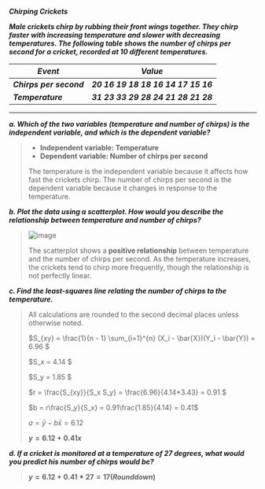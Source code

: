 ***Chirping Crickets***

***Male crickets chirp by rubbing their front wings together. They chirp faster with increasing temperature and slower with decreasing temperatures. The following table shows the number of chirps per second for a cricket, recorded at 10 different temperatures.***

|    ***Event***        |          ***Value***                | 
|-----------------------|-------------------------------------|
|***Chirps per second***| ***20 16 19 18 18 16 14 17 15 16*** |
|***Temperature***      | ***31 23 33 29 28 24 21 28 21 28*** |
***

***a. Which of the two variables (temperature and number of chirps) is the independent variable, and which is the dependent variable?***

>- **Independent variable: Temperature**
>- **Dependent variable: Number of chirps per second**
>  
>The temperature is the independent variable because it affects how fast the crickets chirp. The number of chirps per second is the dependent variable because it changes in response to the temperature.

***b. Plot the data using a scatterplot. How would you describe the relationship between temperature and number of chirps?***

>![image](https://github.com/user-attachments/assets/9b5034fb-6aa8-4c7f-a79a-7b90a4fe1bdb)
>
>The scatterplot shows a **positive relationship** between temperature and the number of chirps per second. As the temperature increases, the crickets tend to chirp more frequently, though the relationship is not perfectly linear.

***c. Find the least-squares line relating the number of chirps to the temperature.***

>All calculations are rounded to the second decimal places unless otherwise noted.
>
>$S_{xy} = \frac{1}{n - 1} \sum_{i=1}^{n} (X_i - \bar{X})(Y_i - \bar{Y}) = 6.96 $
>
>$S_x = 4.14 $
>
>$S_y = 1.85 $
>
>$r = \frac{S_{xy}}{S_x S_y} = \frac{6.96}{4.14*3.43} = 0.91 $
>
>$b = r\frac{S_y}{S_x} = 0.91\frac{1.85}{4.14} = 0.41$
>
>$a = \bar{y} - b\bar{x} = 6.12$
>
>**$y=6.12+0.41x$**
>
***d. If a cricket is monitored at a temperature of 27 degrees, what would you predict his number of chirps would be?***
>
>**$y = 6.12+0.41*27 = 17 (Rounddown)$**






